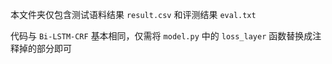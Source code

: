 本文件夹仅包含测试语料结果 `result.csv` 和评测结果 `eval.txt`

代码与 `Bi-LSTM-CRF` 基本相同，仅需将 `model.py` 中的 `loss_layer` 函数替换成注释掉的部分即可